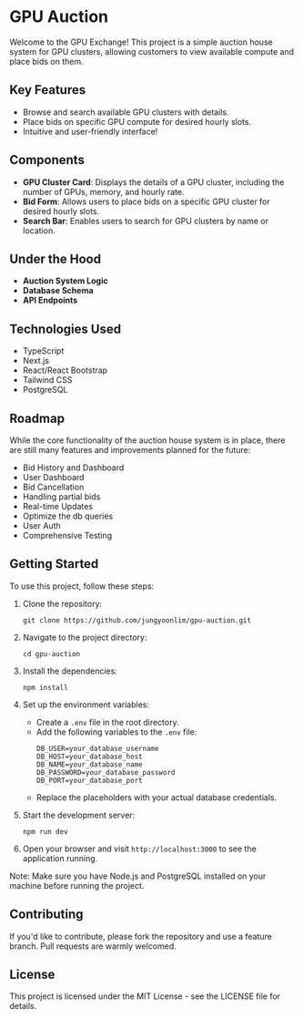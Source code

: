 # GPU Auction 

Welcome to the GPU Exchange! This project is a simple auction house system for GPU clusters, allowing customers to view available compute and place bids on them. 

## Key Features

- Browse and search available GPU clusters with details.
- Place bids on specific GPU compute for desired hourly slots. 
- Intuitive and user-friendly interface! 

## Components

- **GPU Cluster Card**: Displays the details of a GPU cluster, including the number of GPUs, memory, and hourly rate. 
- **Bid Form**: Allows users to place bids on a specific GPU cluster for desired hourly slots. 
- **Search Bar**: Enables users to search for GPU clusters by name or location. 


## Under the Hood

- **Auction System Logic** 
- **Database Schema**
- **API Endpoints**

## Technologies Used

- TypeScript 
- Next.js 
- React/React Bootstrap
- Tailwind CSS 
- PostgreSQL

## Roadmap 

While the core functionality of the auction house system is in place, there are still many features and improvements planned for the future: 
- Bid History and Dashboard
- User Dashboard 
- Bid Cancellation
- Handling partial bids 
- Real-time Updates 
- Optimize the db queries  
- User Auth 
- Comprehensive Testing 


## Getting Started  

To use this project, follow these steps:

1. Clone the repository:
   ```
   git clone https://github.com/jungyoonlim/gpu-auction.git
   ```

2. Navigate to the project directory:
   ```
   cd gpu-auction
   ```

3. Install the dependencies:
   ```
   npm install
   ```

4. Set up the environment variables:
   - Create a `.env` file in the root directory.
   - Add the following variables to the `.env` file:
     ```
     DB_USER=your_database_username
     DB_HOST=your_database_host
     DB_NAME=your_database_name
     DB_PASSWORD=your_database_password
     DB_PORT=your_database_port
     ```
   - Replace the placeholders with your actual database credentials.

5. Start the development server:
   ```
   npm run dev
   ```

6. Open your browser and visit `http://localhost:3000` to see the application running.

Note: Make sure you have Node.js and PostgreSQL installed on your machine before running the project.

## Contributing

If you'd like to contribute, please fork the repository and use a feature branch. Pull requests are warmly welcomed.


## License
This project is licensed under the MIT License - see the LICENSE file for details. 

